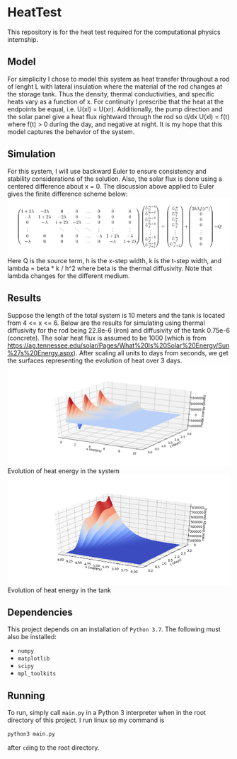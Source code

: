 # HeatTest

This repository is for the heat test required for the computational physics internship. 

## Model
For simplicity I chose to model this system as heat transfer throughout a rod of 
lenght L with lateral insulation where the material of the rod changes at the storage tank. 
Thus the density, thermal conductivities, and 
specific heats vary as a function of x. For continuity I prescribe that the heat
at the endpoints be equal, i.e. U(xl) = U(xr). Additionally, the pump direction
and the solar panel give a heat flux rightward through the rod so
d/dx U(xl) = f(t) where f(t) > 0 during the day, and negative at night. It is
my hope that this model captures the behavior of the system.

## Simulation
For this system, I will use backward Euler to ensure consistency and stability 
considerations of the solution. Also, the solar flux is done using a centered difference about x = 0. 
The discussion above applied to Euler gives the finite difference scheme below:
![](fig1.png)
Here Q is the source term, h is the x-step width, k is the t-step width, and lambda = beta * k / h^2 
where beta is the thermal diffusivity. Note that lambda changes for the different medium.
## Results
Suppose the length of the total system is 10 meters and the tank is located from
4 <= x <= 6. Below are the results for simulating using thermal diffusivity for the rod being 
22.8e-6 (iron) and diffusivity of the tank 0.75e-6 (concrete). The solar heat flux
is assumed to be 1000 (which is from https://ag.tennessee.edu/solar/Pages/What%20Is%20Solar%20Energy/Sun%27s%20Energy.aspx).
After scaling all units to days from seconds, we get the surfaces representing the evolution of heat over 3 days.
![](fig2.png)
Evolution of heat energy in the system
![](fig3.png)
Evolution of heat energy in the tank


## Dependencies
This project depends on an installation of `Python 3.7`. The following must also be
installed:
- `numpy`
- `matplotlib`
- `scipy`
- `mpl_toolkits`
## Running
To run, simply call `main.py` in a Python 3 interpreter when in the root directory of
this project. I run linux so my command is
```bash
python3 main.py
```
after `cd`ing to the root directory.